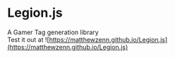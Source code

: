 # Legion.js
A Gamer Tag generation library
<br>
Test it out at ![https://matthewzenn.github.io/Legion.js](https://matthewzenn.github.io/Legion.js)
